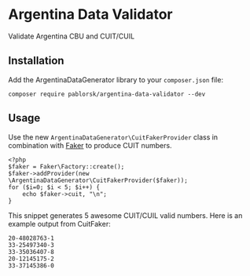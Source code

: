 # Argentina Data Validator

Validate Argentina CBU and CUIT/CUIL

## Installation

Add the ArgentinaDataGenerator library to your `composer.json` file:

    composer require pablorsk/argentina-data-validator --dev

## Usage

Use the new `ArgentinaDataGenerator\CuitFakerProvider` class in combination with [Faker](https://github.com/fzaninotto/Faker) to produce CUIT numbers.

    <?php
    $faker = Faker\Factory::create();
    $faker->addProvider(new \ArgentinaDataGenerator\CuitFakerProvider($faker));
    for ($i=0; $i < 5; $i++) {
        echo $faker->cuit, "\n";
    }
    
This snippet generates 5 awesome CUIT/CUIL valid numbers. Here is an example output from CuitFaker:

    20-48028763-1
    33-25497340-3
    33-35036407-8
    20-12145175-2
    33-37145386-0

